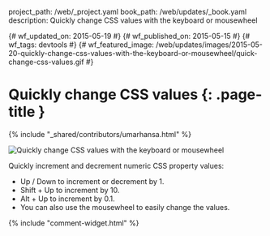 project_path: /web/_project.yaml
book_path: /web/updates/_book.yaml
description: Quickly change CSS values with the keyboard or mousewheel

{# wf_updated_on: 2015-05-19 #}
{# wf_published_on: 2015-05-15 #}
{# wf_tags: devtools #}
{# wf_featured_image: /web/updates/images/2015-05-20-quickly-change-css-values-with-the-keyboard-or-mousewheel/quick-change-css-values.gif #}

# Quickly change CSS values {: .page-title }

{% include "_shared/contributors/umarhansa.html" %}


<img src="/web/updates/images/2015-05-20-quickly-change-css-values-with-the-keyboard-or-mousewheel/quick-change-css-values.gif" alt="Quickly change CSS values with the keyboard or mousewheel">

Quickly increment and decrement numeric CSS property values:

<ul>
<li>Up / Down to increment or decrement by 1.</li>
<li>Shift + Up to increment by 10.</li>
<li>Alt + Up to increment by 0.1.</li>
<li>You can also use the mousewheel to easily change the values.</li>
</ul>


{% include "comment-widget.html" %}
